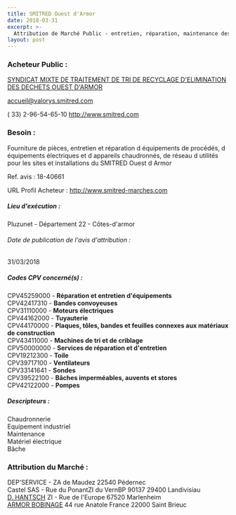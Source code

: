 ```yaml
---
title: SMITRED Ouest d'Armor
date: 2018-03-31
excerpt: >-
  Attribution de Marché Public - entretien, réparation, maintenance des installations valorys. lots no1 à 5
layout: post
---
```


### Acheteur Public : 
<a href="/acheteur-33/siren-252203161"> SYNDICAT MIXTE DE TRAITEMENT DE TRI DE RECYCLAGE D'ELIMINATION DES DECHETS OUEST D'ARMOR</a><br/>



accueil@valorys.smitred.com

( 33) 2-96-54-65-10
http://www.smitred.com
### Besoin :

Fourniture de pièces, entretien et réparation d équipements de procédés, d équipements électriques et d appareils chaudronnés, de réseau d utilités pour les sites et installations du SMITRED Ouest d Armor

Ref. avis : 18-40661

URL Profil Acheteur : http://www.smitred-marches.com

##### Lieu d'exécution :

Pluzunet - Département 22 - Côtes-d'armor

###### Date de publication de l'avis d'attribution : 
31/03/2018

##### Codes CPV concerné(s) :
CPV45259000 - **Réparation et entretien d'équipements** <br/>
CPV42417310 - **Bandes convoyeuses** <br/>
CPV31110000 - **Moteurs électriques** <br/>
CPV44162000 - **Tuyauterie** <br/>
CPV44170000 - **Plaques, tôles, bandes et feuilles connexes aux matériaux de construction** <br/>
CPV43411000 - **Machines de tri et de criblage** <br/>
CPV50000000 - **Services de réparation et d'entretien** <br/>
CPV19212300 - **Toile** <br/>
CPV39717100 - **Ventilateurs** <br/>
CPV33141641 - **Sondes** <br/>
CPV39522100 - **Bâches imperméables, auvents et stores** <br/>
CPV42122000 - **Pompes** <br/>

##### Descripteurs :
Chaudronnerie <br/>
Equipement industriel <br/>
Maintenance <br/>
Matériel électrique <br/>
Bâche <br/>

### Attribution du Marché :
DEP'SERVICE - ZA de Maudez 22540 Pédernec <br/>
Castel SAS - Rue du PonantZI du VernBP 90137 29400 Landivisiau <br/>
<a href="/entreprise-267/siren-677280315"> D. HANTSCH</a>    ZI - Rue de l'Europe 67520 Marlenheim <br/>
<a href="/entreprise-264/siren-496980517"> ARMOR BOBINAGE</a>    44 rue Anatole France 22000 Saint Brieuc <br/>
